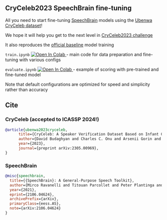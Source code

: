 ## CryCeleb2023 SpeechBrain fine-tuning

All you need to start fine-tuning [SpeechBrain](https://speechbrain.readthedocs.io/) models using the [Ubenwa CryCeleb dataset](https://huggingface.co/datasets/Ubenwa/CryCeleb2023)!

We hope it will help you get to the next level in [CryCeleb2023 challenge](https://huggingface.co/spaces/competitions/CryCeleb2023)

It also reproduces the [official baseline](https://huggingface.co/Ubenwa/ecapa-voxceleb-ft2-cryceleb) model training

`train.ipynb` <a target="_blank" href="https://colab.research.google.com/github/Ubenwa/cryceleb2023/blob/main/train.ipynb">
<img src="https://colab.research.google.com/assets/colab-badge.svg" alt="Open In Colab"/>
</a> - main code for data preparation and fine-tuning with various configs

`evaluate.ipynb` <a target="_blank" href="https://colab.research.google.com/github/Ubenwa/cryceleb2023/blob/main/evaluate.ipynb">
<img src="https://colab.research.google.com/assets/colab-badge.svg" alt="Open In Colab"/>
</a> - example of scoring with pre-trained and fine-tuned model

Note that default configurations are optimized for speed and simplicity rather than accuracy

## Cite

### CryCeleb (accepted to ICASSP 2024!)

```bibtex
@article{ubenwa2023cryceleb,
      title={CryCeleb: A Speaker Verification Dataset Based on Infant Cry Sounds},
      author={David Budaghyan and Charles C. Onu and Arsenii Gorin and Cem Subakan and Doina Precup},
      year={2023},
      journal={preprint arXiv:2305.00969},
}
```

### SpeechBrain

```bibtex
@misc{speechbrain,
  title={{SpeechBrain}: A General-Purpose Speech Toolkit},
  author={Mirco Ravanelli and Titouan Parcollet and Peter Plantinga and Aku Rouhe and Samuele Cornell and Loren Lugosch and Cem Subakan and Nauman Dawalatabad and Abdelwahab Heba and Jianyuan Zhong and Ju-Chieh Chou and Sung-Lin Yeh and Szu-Wei Fu and Chien-Feng Liao and Elena Rastorgueva and François Grondin and William Aris and Hwidong Na and Yan Gao and Renato De Mori and Yoshua Bengio},
  year={2021},
  eprint={2106.04624},
  archivePrefix={arXiv},
  primaryClass={eess.AS},
  note={arXiv:2106.04624}
}
```
